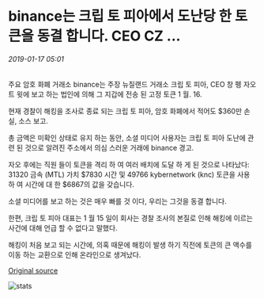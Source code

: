 # binance는 크립 토 피아에서 도난당 한 토큰을 동결 합니다. CEO CZ ...

###### 2019-01-17 05:01

주요 암호 화폐 거래소 binance는 주장 뉴질랜드 거래소 크립 토 피아, CEO 창 펭 자오 트 윗에 보고 하는 법인에 의해 그 지갑에 전송 된 고정 토큰 1 월. 16.

현재 경찰이 해킹을 조사로 종료 되는 크립 토 피아, 암호 화폐에서 적어도 $360만 손실, 소스 보고.

총 금액은 미확인 상태로 유지 하는 동안, 소셜 미디어 사용자는 크립 토 피아 도난에 관련 된 것으로 알려진 주소에서 의심 스러운 거래에 binance 경고.

자오 후에는 직원 들이 토큰을 격리 하 여 여러 배치에 도달 하 게 된 것으로 나타났다: 31320 금속 (MTL) 가치 $7830 시간 및 49766 kybernetwork (knc) 토큰을 사용 하 여 시간에 대 한 $6867의 값을 갖습니다.

소셜 미디어를 보고 하는 것은 매우 빠를 것 이다, 우리는 그것을 동결 합니다.

한편, 크립 토 피아 대표는 1 월 15 일이 회사는 경찰 조사의 본질로 인해 해킹에 이르는 사건에 대해 언급 할 수 없다고 말했다.

해킹이 처음 보고 되는 시간에, 의혹 때문에 해킹이 발생 하기 직전에 토큰의 큰 액수를 이동 하는 교환으로 인해 온라인으로 생겨났다.

[Original source](https://cointelegraph.com/news/binance-freezes-some-tokens-stolen-from-cryptopia-ceo-cz)

![stats](https://c.statcounter.com/11760860/0/a89fa40b/1/ "stats")
